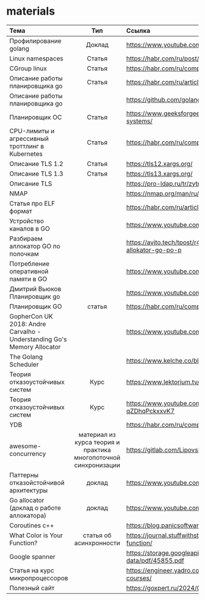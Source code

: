 # materials

| Тема                                            |  Тип   | Ссылка  |
|:------------------------------------------------|:------:|:--------|
| Профилирование golang                           | Доклад |       https://www.youtube.com/watch?v=sNjvpHUHMh8 |
| Linux namespaces                                | Статья |https://habr.com/ru/post/458462/|
| CGroup linux                                    | Статья |https://habr.com/ru/company/selectel/blog/303190/|
| Описание работы планировщика go                 | Статья |https://habr.com/ru/articles/502506/|
|Описание работы планировщика go||https://github.com/golang/go/blob/master/src/runtime/HACKING.md|
| Планировщик ОС                                  | Статья |https://www.geeksforgeeks.org/cpu-scheduling-in-operating-systems/|
| CPU-лимиты и агрессивный троттлинг в Kubernetes | Статья |https://habr.com/ru/companies/flant/articles/489668/|
| Описание TLS  1.2                                  | Статья |https://tls12.xargs.org/|
| Описание TLS  1.3                                  | Статья |https://tls13.xargs.org/|
| Описание TLS                                    |        |https://pro-ldap.ru/tr/zytrax/tech/ssl.html|
| NMAP                                            |        |https://nmap.org/man/ru/man-host-discovery.html|
|Статья про ELF формат||https://habr.com/ru/articles/480642/|
|Устройство каналов в GO                                                 |        |https://www.youtube.com/watch?v=8NhcDt1BCmc|
|Разбираем аллокатор GO по полочкам                                                 |        |https://avito.tech/tpost/r4n35s1v61-go-to-memory-razbiraem-allokator-go-po-p|
|Потребление оперативной памяти в  GO                                                 |        |https://www.youtube.com/watch?v=_BbhmaZupqs|
|Дмитрий Вьюков Планировщик go||https://www.youtube.com/watch?v=-K11rY57K7k|
|Планировщик GO|статья|https://habr.com/ru/companies/first/articles/582144/|
|GopherCon UK 2018: Andre Carvalho - Understanding Go's Memory Allocator||https://www.youtube.com/watch?v=3CR4UNMK_Is|
|The Golang Scheduler||https://www.kelche.co/blog/go/golang-scheduling/|
|Теория отказоустойчивых систем|Курс|https://www.lektorium.tv/node/36432|
|Теория отказоустойчивых систем|Курс|https://www.youtube.com/playlist?list=PL4_hYwCyhAvYaxubHPI-qZDhqPckxxvK7|
|YDB||https://habr.com/ru/companies/ydb/articles/783254/|
|awesome-concurrency|материал из курса теория и практика многопоточной синхронизации|https://gitlab.com/Lipovsky/awesome-concurrency|
|Паттерны отказойстойчивой архитектуры|доклад|https://www.youtube.com/watch?v=YlXJMCdssAI|
|Go allocator (доклад о работе аллокатора)|доклад|https://www.youtube.com/watch?v=wJtgOTmePp0|
|Coroutines c++||https://blog.panicsoftware.com/co_awaiting-coroutines/|
|What Color is Your Function?| статья об асинхронности|https://journal.stuffwithstuff.com/2015/02/01/what-color-is-your-function/|
|Google spanner||https://storage.googleapis.com/pub-tools-public-publication-data/pdf/45855.pdf|
|Статья на курс микропроцессоров||https://engineer.yadro.com/article/microprocessor-development-courses/|
|Полезный сайт||https://goxpert.ru/2024/06/01/os/ebpf_network/|



